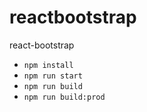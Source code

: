 # reactbootstrap
react-bootstrap
* `npm install`
* `npm run start`
* `npm run build`
* `npm run build:prod`
